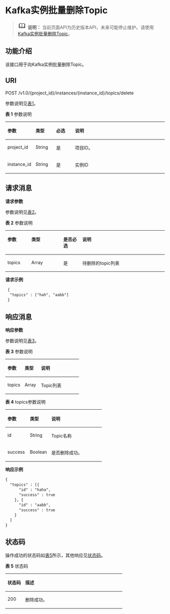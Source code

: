 # Kafka实例批量删除Topic<a name="kafka-api-180614003"></a>

>![](public_sys-resources/icon-note.gif) **说明：** 
>当前页面API为历史版本API，未来可能停止维护。请使用[Kafka实例批量删除Topic](Kafka实例批量删除Topic.md)。

## 功能介绍<a name="zh-cn_topic_0128036887_section281017251256"></a>

该接口用于向Kafka实例批量删除Topic。

## URI<a name="zh-cn_topic_0128036887_section2989194312512"></a>

POST /v1.0/\{project\_id\}/instances/\{instance\_id\}/topics/delete

参数说明见[表1](#zh-cn_topic_0128036887_table999074314516)。

**表 1**  参数说明

<a name="zh-cn_topic_0128036887_table999074314516"></a>
<table><thead align="left"><tr id="zh-cn_topic_0128036887_row1611514441455"><th class="cellrowborder" valign="top" width="16%" id="mcps1.2.5.1.1"><p id="zh-cn_topic_0128036887_p121151744458"><a name="zh-cn_topic_0128036887_p121151744458"></a><a name="zh-cn_topic_0128036887_p121151744458"></a>参数</p>
</th>
<th class="cellrowborder" valign="top" width="13%" id="mcps1.2.5.1.2"><p id="zh-cn_topic_0128036887_p7115114415513"><a name="zh-cn_topic_0128036887_p7115114415513"></a><a name="zh-cn_topic_0128036887_p7115114415513"></a>类型</p>
</th>
<th class="cellrowborder" valign="top" width="12%" id="mcps1.2.5.1.3"><p id="zh-cn_topic_0128036887_p111517441957"><a name="zh-cn_topic_0128036887_p111517441957"></a><a name="zh-cn_topic_0128036887_p111517441957"></a>必选</p>
</th>
<th class="cellrowborder" valign="top" width="59%" id="mcps1.2.5.1.4"><p id="zh-cn_topic_0128036887_p6115174418512"><a name="zh-cn_topic_0128036887_p6115174418512"></a><a name="zh-cn_topic_0128036887_p6115174418512"></a>说明</p>
</th>
</tr>
</thead>
<tbody><tr id="zh-cn_topic_0128036887_row121155447517"><td class="cellrowborder" valign="top" width="16%" headers="mcps1.2.5.1.1 "><p id="zh-cn_topic_0128036887_p15115944853"><a name="zh-cn_topic_0128036887_p15115944853"></a><a name="zh-cn_topic_0128036887_p15115944853"></a>project_id</p>
</td>
<td class="cellrowborder" valign="top" width="13%" headers="mcps1.2.5.1.2 "><p id="zh-cn_topic_0128036887_p17115244354"><a name="zh-cn_topic_0128036887_p17115244354"></a><a name="zh-cn_topic_0128036887_p17115244354"></a>String</p>
</td>
<td class="cellrowborder" valign="top" width="12%" headers="mcps1.2.5.1.3 "><p id="zh-cn_topic_0128036887_p161154441252"><a name="zh-cn_topic_0128036887_p161154441252"></a><a name="zh-cn_topic_0128036887_p161154441252"></a>是</p>
</td>
<td class="cellrowborder" valign="top" width="59%" headers="mcps1.2.5.1.4 "><p id="zh-cn_topic_0128036887_p8115134420510"><a name="zh-cn_topic_0128036887_p8115134420510"></a><a name="zh-cn_topic_0128036887_p8115134420510"></a>项目ID。</p>
</td>
</tr>
<tr id="zh-cn_topic_0128036887_row171159441358"><td class="cellrowborder" valign="top" width="16%" headers="mcps1.2.5.1.1 "><p id="zh-cn_topic_0128036887_p12117204415518"><a name="zh-cn_topic_0128036887_p12117204415518"></a><a name="zh-cn_topic_0128036887_p12117204415518"></a>instance_id</p>
</td>
<td class="cellrowborder" valign="top" width="13%" headers="mcps1.2.5.1.2 "><p id="zh-cn_topic_0128036887_p411717442510"><a name="zh-cn_topic_0128036887_p411717442510"></a><a name="zh-cn_topic_0128036887_p411717442510"></a>String</p>
</td>
<td class="cellrowborder" valign="top" width="12%" headers="mcps1.2.5.1.3 "><p id="zh-cn_topic_0128036887_p111784412519"><a name="zh-cn_topic_0128036887_p111784412519"></a><a name="zh-cn_topic_0128036887_p111784412519"></a>是</p>
</td>
<td class="cellrowborder" valign="top" width="59%" headers="mcps1.2.5.1.4 "><p id="zh-cn_topic_0128036887_p1911784411513"><a name="zh-cn_topic_0128036887_p1911784411513"></a><a name="zh-cn_topic_0128036887_p1911784411513"></a>实例ID</p>
</td>
</tr>
</tbody>
</table>

## 请求消息<a name="zh-cn_topic_0128036887_section101441458"></a>

**请求参数**

参数说明见[表2](#zh-cn_topic_0128036887_table192144257)。

**表 2**  参数说明

<a name="zh-cn_topic_0128036887_table192144257"></a>
<table><thead align="left"><tr id="zh-cn_topic_0128036887_row141190441157"><th class="cellrowborder" valign="top" width="15%" id="mcps1.2.5.1.1"><p id="zh-cn_topic_0128036887_p11191144155"><a name="zh-cn_topic_0128036887_p11191144155"></a><a name="zh-cn_topic_0128036887_p11191144155"></a>参数</p>
</th>
<th class="cellrowborder" valign="top" width="20%" id="mcps1.2.5.1.2"><p id="zh-cn_topic_0128036887_p61195448514"><a name="zh-cn_topic_0128036887_p61195448514"></a><a name="zh-cn_topic_0128036887_p61195448514"></a>类型</p>
</th>
<th class="cellrowborder" valign="top" width="12%" id="mcps1.2.5.1.3"><p id="zh-cn_topic_0128036887_p11119104414518"><a name="zh-cn_topic_0128036887_p11119104414518"></a><a name="zh-cn_topic_0128036887_p11119104414518"></a>是否必选</p>
</th>
<th class="cellrowborder" valign="top" width="53%" id="mcps1.2.5.1.4"><p id="zh-cn_topic_0128036887_p111915441953"><a name="zh-cn_topic_0128036887_p111915441953"></a><a name="zh-cn_topic_0128036887_p111915441953"></a>说明</p>
</th>
</tr>
</thead>
<tbody><tr id="zh-cn_topic_0128036887_row1911984410515"><td class="cellrowborder" valign="top" width="15%" headers="mcps1.2.5.1.1 "><p id="zh-cn_topic_0128036887_p8119154410515"><a name="zh-cn_topic_0128036887_p8119154410515"></a><a name="zh-cn_topic_0128036887_p8119154410515"></a>topics</p>
</td>
<td class="cellrowborder" valign="top" width="20%" headers="mcps1.2.5.1.2 "><p id="zh-cn_topic_0128036887_p5119154417519"><a name="zh-cn_topic_0128036887_p5119154417519"></a><a name="zh-cn_topic_0128036887_p5119154417519"></a>Array</p>
</td>
<td class="cellrowborder" valign="top" width="12%" headers="mcps1.2.5.1.3 "><p id="zh-cn_topic_0128036887_p51191544556"><a name="zh-cn_topic_0128036887_p51191544556"></a><a name="zh-cn_topic_0128036887_p51191544556"></a>是</p>
</td>
<td class="cellrowborder" valign="top" width="53%" headers="mcps1.2.5.1.4 "><p id="zh-cn_topic_0128036887_p51191844655"><a name="zh-cn_topic_0128036887_p51191844655"></a><a name="zh-cn_topic_0128036887_p51191844655"></a>待删除的topic列表</p>
</td>
</tr>
</tbody>
</table>

**请求示例**

```
 {
  "topics" : ["hah", "aabb"]
 }
```

## 响应消息<a name="zh-cn_topic_0128036887_section19101644156"></a>

**响应参数**

参数说明见[表3](#zh-cn_topic_0128036887_table10111744455)。

**表 3**  参数说明

<a name="zh-cn_topic_0128036887_table10111744455"></a>
<table><thead align="left"><tr id="zh-cn_topic_0128036887_row41192441858"><th class="cellrowborder" valign="top" width="23.23%" id="mcps1.2.4.1.1"><p id="zh-cn_topic_0128036887_p121201944354"><a name="zh-cn_topic_0128036887_p121201944354"></a><a name="zh-cn_topic_0128036887_p121201944354"></a>参数</p>
</th>
<th class="cellrowborder" valign="top" width="22.220000000000002%" id="mcps1.2.4.1.2"><p id="zh-cn_topic_0128036887_p1812011441515"><a name="zh-cn_topic_0128036887_p1812011441515"></a><a name="zh-cn_topic_0128036887_p1812011441515"></a>类型</p>
</th>
<th class="cellrowborder" valign="top" width="54.55%" id="mcps1.2.4.1.3"><p id="zh-cn_topic_0128036887_p51207446518"><a name="zh-cn_topic_0128036887_p51207446518"></a><a name="zh-cn_topic_0128036887_p51207446518"></a>说明</p>
</th>
</tr>
</thead>
<tbody><tr id="zh-cn_topic_0128036887_row15120184418519"><td class="cellrowborder" valign="top" width="23.23%" headers="mcps1.2.4.1.1 "><p id="zh-cn_topic_0128036887_p1112013442053"><a name="zh-cn_topic_0128036887_p1112013442053"></a><a name="zh-cn_topic_0128036887_p1112013442053"></a>topics</p>
</td>
<td class="cellrowborder" valign="top" width="22.220000000000002%" headers="mcps1.2.4.1.2 "><p id="zh-cn_topic_0128036887_p1812019441651"><a name="zh-cn_topic_0128036887_p1812019441651"></a><a name="zh-cn_topic_0128036887_p1812019441651"></a>Array</p>
</td>
<td class="cellrowborder" valign="top" width="54.55%" headers="mcps1.2.4.1.3 "><p id="zh-cn_topic_0128036887_p10120244959"><a name="zh-cn_topic_0128036887_p10120244959"></a><a name="zh-cn_topic_0128036887_p10120244959"></a>Topic列表</p>
</td>
</tr>
</tbody>
</table>

**表 4**  topics参数说明

<a name="zh-cn_topic_0128036887_table046213306109"></a>
<table><thead align="left"><tr id="zh-cn_topic_0128036887_row2046612306104"><th class="cellrowborder" valign="top" width="23.23%" id="mcps1.2.4.1.1"><p id="zh-cn_topic_0128036887_p1646783041010"><a name="zh-cn_topic_0128036887_p1646783041010"></a><a name="zh-cn_topic_0128036887_p1646783041010"></a>参数</p>
</th>
<th class="cellrowborder" valign="top" width="22.220000000000002%" id="mcps1.2.4.1.2"><p id="zh-cn_topic_0128036887_p9468113091015"><a name="zh-cn_topic_0128036887_p9468113091015"></a><a name="zh-cn_topic_0128036887_p9468113091015"></a>类型</p>
</th>
<th class="cellrowborder" valign="top" width="54.55%" id="mcps1.2.4.1.3"><p id="zh-cn_topic_0128036887_p1846903011104"><a name="zh-cn_topic_0128036887_p1846903011104"></a><a name="zh-cn_topic_0128036887_p1846903011104"></a>说明</p>
</th>
</tr>
</thead>
<tbody><tr id="zh-cn_topic_0128036887_row64765308104"><td class="cellrowborder" valign="top" width="23.23%" headers="mcps1.2.4.1.1 "><p id="zh-cn_topic_0128036887_p347823071014"><a name="zh-cn_topic_0128036887_p347823071014"></a><a name="zh-cn_topic_0128036887_p347823071014"></a>id</p>
</td>
<td class="cellrowborder" valign="top" width="22.220000000000002%" headers="mcps1.2.4.1.2 "><p id="zh-cn_topic_0128036887_p15479730111010"><a name="zh-cn_topic_0128036887_p15479730111010"></a><a name="zh-cn_topic_0128036887_p15479730111010"></a>String</p>
</td>
<td class="cellrowborder" valign="top" width="54.55%" headers="mcps1.2.4.1.3 "><p id="zh-cn_topic_0128036887_p848023015100"><a name="zh-cn_topic_0128036887_p848023015100"></a><a name="zh-cn_topic_0128036887_p848023015100"></a>Topic名称</p>
</td>
</tr>
<tr id="zh-cn_topic_0128036887_row248183016109"><td class="cellrowborder" valign="top" width="23.23%" headers="mcps1.2.4.1.1 "><p id="zh-cn_topic_0128036887_p19482163018103"><a name="zh-cn_topic_0128036887_p19482163018103"></a><a name="zh-cn_topic_0128036887_p19482163018103"></a>success</p>
</td>
<td class="cellrowborder" valign="top" width="22.220000000000002%" headers="mcps1.2.4.1.2 "><p id="zh-cn_topic_0128036887_p3483153041011"><a name="zh-cn_topic_0128036887_p3483153041011"></a><a name="zh-cn_topic_0128036887_p3483153041011"></a>Boolean</p>
</td>
<td class="cellrowborder" valign="top" width="54.55%" headers="mcps1.2.4.1.3 "><p id="zh-cn_topic_0128036887_p1348413061012"><a name="zh-cn_topic_0128036887_p1348413061012"></a><a name="zh-cn_topic_0128036887_p1348413061012"></a>是否删除成功。</p>
</td>
</tr>
</tbody>
</table>

**响应示例**

```
{
  "topics" : [{
      "id" : "haha",
      "success" : true
    }, {
      "id" : "aabb",
      "success" : true
    }
  ]
}
```

## 状态码<a name="zh-cn_topic_0128036887_section92216442511"></a>

操作成功的状态码如[表5](#zh-cn_topic_0128036887_table6231844656)所示，其他响应见[状态码](状态码.md)。

**表 5**  状态码

<a name="zh-cn_topic_0128036887_table6231844656"></a>
<table><thead align="left"><tr id="zh-cn_topic_0128036887_row1512019448511"><th class="cellrowborder" valign="top" width="15.15%" id="mcps1.2.3.1.1"><p id="zh-cn_topic_0128036887_p1120144453"><a name="zh-cn_topic_0128036887_p1120144453"></a><a name="zh-cn_topic_0128036887_p1120144453"></a>状态码</p>
</th>
<th class="cellrowborder" valign="top" width="84.85000000000001%" id="mcps1.2.3.1.2"><p id="zh-cn_topic_0128036887_p2012019445514"><a name="zh-cn_topic_0128036887_p2012019445514"></a><a name="zh-cn_topic_0128036887_p2012019445514"></a>描述</p>
</th>
</tr>
</thead>
<tbody><tr id="zh-cn_topic_0128036887_row912012447517"><td class="cellrowborder" valign="top" width="15.15%" headers="mcps1.2.3.1.1 "><p id="zh-cn_topic_0128036887_p912044411514"><a name="zh-cn_topic_0128036887_p912044411514"></a><a name="zh-cn_topic_0128036887_p912044411514"></a>200</p>
</td>
<td class="cellrowborder" valign="top" width="84.85000000000001%" headers="mcps1.2.3.1.2 "><p id="zh-cn_topic_0128036887_p71201441758"><a name="zh-cn_topic_0128036887_p71201441758"></a><a name="zh-cn_topic_0128036887_p71201441758"></a>删除成功。</p>
</td>
</tr>
</tbody>
</table>

